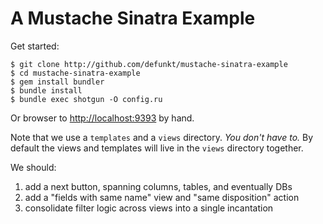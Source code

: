 A Mustache Sinatra Example
==========================

Get started:

    $ git clone http://github.com/defunkt/mustache-sinatra-example
    $ cd mustache-sinatra-example
    $ gem install bundler
    $ bundle install
    $ bundle exec shotgun -O config.ru

Or browser to <http://localhost:9393> by hand.

Note that we use a `templates` and a `views` directory. *You don't
have to.* By default the views and templates will live in the `views`
directory together.

We should:
1. add a next button, spanning columns, tables, and eventually DBs
2. add a "fields with same name" view and "same disposition" action
3. consolidate filter logic across views into a single incantation

